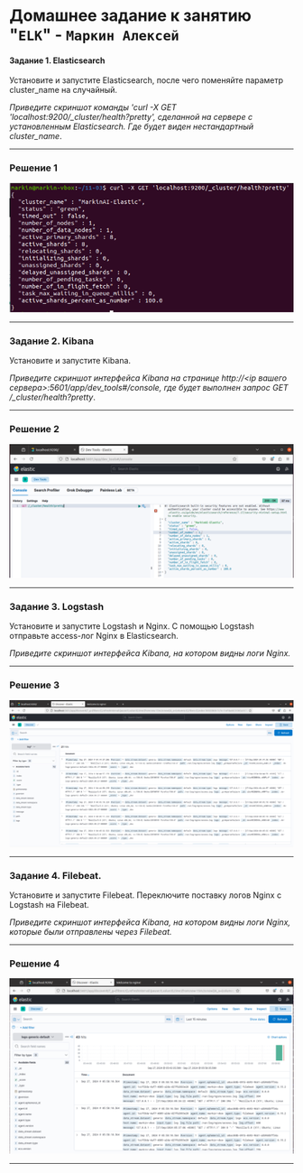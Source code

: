 # Домашнее задание к занятию "`ELK`" - `Маркин Алексей`

#### Задание 1. Elasticsearch 

Установите и запустите Elasticsearch, после чего поменяйте параметр cluster_name на случайный. 

*Приведите скриншот команды 'curl -X GET 'localhost:9200/_cluster/health?pretty', сделанной на сервере с установленным Elasticsearch. Где будет виден нестандартный cluster_name*.

---

### Решение 1

![Задание 1-1](https://github.com/Markin-AI/11-3/blob/main/img/1-1.png)

---


### Задание 2. Kibana

Установите и запустите Kibana.

*Приведите скриншот интерфейса Kibana на странице http://<ip вашего сервера>:5601/app/dev_tools#/console, где будет выполнен запрос GET /_cluster/health?pretty*.

---

### Решение 2

![Задание 2-1](https://github.com/Markin-AI/11-3/blob/main/img/2-1.png)

---

### Задание 3. Logstash

Установите и запустите Logstash и Nginx. С помощью Logstash отправьте access-лог Nginx в Elasticsearch. 

*Приведите скриншот интерфейса Kibana, на котором видны логи Nginx.*

---

### Решение 3

![Задание 3-1](https://github.com/Markin-AI/11-3/blob/main/img/3-1.png)

---

### Задание 4. Filebeat. 

Установите и запустите Filebeat. Переключите поставку логов Nginx с Logstash на Filebeat. 

*Приведите скриншот интерфейса Kibana, на котором видны логи Nginx, которые были отправлены через Filebeat.*

---

### Решение 4

![Задание 4-1](https://github.com/Markin-AI/11-3/blob/main/img/4-1.png)

---
